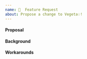 ```yaml
---
name: 🚀  Feature Request
about: Propose a change to Vegeta💡!
---
```


<!-- ⚠️ If you do not respect this template your issue will be closed. -->
<!-- ⚠️ Make sure to browse the opened and closed issues before submit your issue. -->

#### Proposal

<!-- Write your feature request in the form of a proposal to be considered for implementation -->

#### Background

<!-- Describe the background problem or need that led to this feature request -->

#### Workarounds

<!-- Are there any current workarounds that you're using that others in similar positions should know about? -->